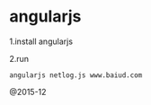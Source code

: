 angularjs
==

1.install angularjs
    
    

2.run
    
    angularjs netlog.js www.baiud.com

@2015-12